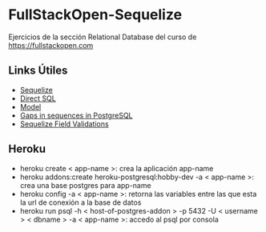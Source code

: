 # FullStackOpen-Sequelize
Ejercicios de la sección Relational Database del curso de https://fullstackopen.com

## Links Útiles
* [Sequelize](https://sequelize.org/master/)
* [Direct SQL](https://sequelize.org/master/manual/raw-queries.html)
* [Model](https://sequelize.org/master/manual/model-basics.html)
* [Gaps in sequences in PostgreSQL](https://www.cybertec-postgresql.com/en/gaps-in-sequences-postgresql/)
* [Sequelize Field Validations](https://sequelize.org/master/manual/validations-and-constraints.html)


## Heroku 
* heroku create < app-name >: crea la aplicación app-name
* heroku addons:create heroku-postgresql:hobby-dev -a < app-name >: crea una base postgres para app-name
* heroku config -a < app-name >: retorna las variables entre las que esta la url de conexión a la base de datos
* heroku run psql -h < host-of-postgres-addon > -p 5432 -U < username > < dbname > -a < app-name >: accedo al psql por consola
 

